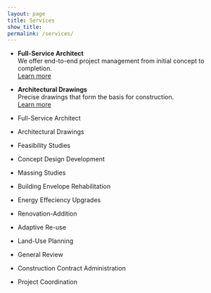 ```yaml
---
layout: page
title: Services
show_title: 
permalink: /services/
---
```


- **Full-Service Architect**  
  We offer end-to-end project management from initial concept to completion.  
  [Learn more](/services/full-service-architect/)

- **Architectural Drawings**  
  Precise drawings that form the basis for construction.  
  [Learn more](/services/architectural-drawings/)


- Full-Service Architect 
- Architectural Drawings
- Feasibility Studies
- Concept Design Development
- Massing Studies
- Building Envelope Rehabilitation
- Energy Effeciency Upgrades
- Renovation-Addition
- Adaptive Re-use
- Land-Use Planning
- General Review
- Construction Contract Administration
- Project Coordination